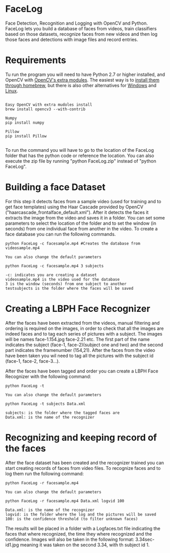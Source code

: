 # FaceLog
Face Detection, Recognition and Logging with OpenCV and Python.
FaceLog lets you build a database of faces from videos, train classifiers based on those datasets, recognize faces from new videos and then log those faces and detections with image files and record entries.

# Requirements
Tu run the program you will need to have Python 2.7 or higher installed, and OpenCV with [OpenCV's extra modules](https://github.com/opencv/opencv_contrib). The easiest way is to [install them through homebrew](http://www.pyimagesearch.com/2016/12/19/install-opencv-3-on-macos-with-homebrew-the-easy-way/), but there is also other alternatives for [Windows](https://putuyuwono.wordpress.com/2015/04/23/building-and-installing-opencv-3-0-on-windows-7-64-bit/) and [Linux](http://docs.opencv.org/trunk/d7/d9f/tutorial_linux_install.html).


```

Easy OpenCV with extra mudoles install
brew install opencv3 --with-contrib

Numpy
pip install numpy

Pillow
pip install Pillow


```

To run the command you will have to go to the location of the FaceLog folder that has the python code or reference the location. You can also execute the zip file by running "python FaceLog.zip" instead of "python FaceLog".

# Building a face Dataset
For this step it detects faces from a sample video (used for training and to get face templates) using the Haar Cascade provided by OpenCV ("haarcascade_frontalface_default.xml"). After it detects the faces it extracts the image from the video and saves it in a folder. You can set some parameters to select the location of the folder and to set the window (in seconds) from one individual face from another in the video. To create a face database you can run the following commands.

```
python FaceLog -c facesample.mp4 #Creates the database from videosample.mp4

You can also change the default parameters

python FaceLog -c facesample.mp4 3 subjects

-c: indicates you are creating a dataset
videosample.mp4 is the video used for the database
3 is the window (seconds) from one subject to another
testsubjects is the folder where the faces will be saved

```


# Creating a LBPH Face Recognizer 

After the faces have been extracted from the videos, manual filtering and ordering is required on the images, in order to check that all the images are indeed faces and to tag each series of pictures with a subject. The images will be names face-1.154.jpg face-2.21 etc. The first part of the name indicates the subject (face-1, face-2)(subject one and two) and the second part indicates the framenumber (154,21). After the faces from the video have been taken you wil need to tag all the pictures with the subject id (face-1, face-2, face-3...).

After the faces have been tagged and order you can create a LBPH Face Recognizer with the following command:

```
python FaceLog -t

You can also change the default parameters

python FaceLog -t subjects Data.xml

subjects: is the folder where the tagged faces are
Data.xml: is the name of the recognizer

```

# Recognizing and keeping record of the faces 

After the face dataset has been created and the recognizer trained you can start creating records of faces from video files.
To recognize faces and to log them run the following command:


```
python FaceLog -r facesample.mp4

You can also change the default parameters

python FaceLog -r facesample.mp4 Data.xml logvid 100

Data.xml: is the name of the recognizer
logvid: is the folder where the log and the pictures will be saved
100: is the confidence threshold (to filter unknown faces)

```
The results will be placed in a folder with a Logfaces.txt file indicating the faces that where recognized, the time they where recognized and the confidence. Images will also be taken in the following format: 3.34sec-id1.jpg meaning it was taken on the second 3.34, with th subject id 1.



